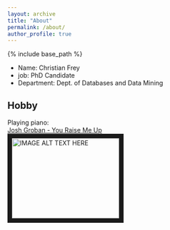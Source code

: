 ```yaml
---
layout: archive
title: "About"
permalink: /about/
author_profile: true
---
```

{% include base_path %}

<ul>
<li>Name: Christian Frey</li>
<li>job: PhD Candidate</li>
<li>Department: Dept. of Databases and Data Mining</li>
 </ul>


## Hobby
Playing piano:<br/>
<a href="https://youtu.be/c9VydyJSo5w">Josh Groban - You Raise Me Up</a><br>
<a href="http://www.youtube.com/watch?feature=player_embedded&v=c9VydyJSo5w
" target="_blank"><img src="http://img.youtube.com/vi/c9VydyJSo5w/0.jpg" 
alt="IMAGE ALT TEXT HERE" width="240" height="180" border="10" /></a>
